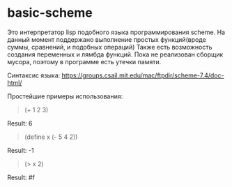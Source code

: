 # basic-scheme
Это интерпретатор lisp подобного языка программирования scheme.
На данный момент поддержано выполнение простых функций(вроде суммы, сравнений, и подобных операций)
Также есть возможность создания переменных и лямбда функций.
Пока не реализован сборщик мусора, поэтому в программе есть утечки памяти.

Синтаксис языка: https://groups.csail.mit.edu/mac/ftpdir/scheme-7.4/doc-html/

Простейшие примеры использования:
> (+ 1 2 3)

Result: 6

> (define x (- 5 4 2))

Result: -1

> (> x 2)

Result: #f

